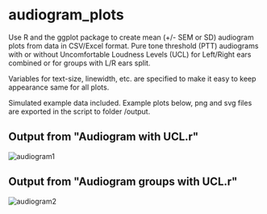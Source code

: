 # audiogram_plots

Use R and the ggplot package to create mean (+/- SEM or SD) audiogram plots from data in CSV/Excel format. Pure tone threshold (PTT) audiograms with or without Uncomfortable Loudness Levels (UCL) for Left/Right ears combined or for groups with L/R ears split.

Variables for text-size, linewidth, etc. are specified to make it easy to keep appearance same for all plots.

Simulated example data included. Example plots below, png and svg files are exported in the script to folder /output.

## Output from "Audiogram with UCL.r"

![audiogram1](https://github.com/NiklasEdvall/audiogram_plots/assets/61236646/81aa2364-6960-479c-bf4c-4cbdd2c06667)

## Output from "Audiogram groups with UCL.r"

![audiogram2](https://github.com/NiklasEdvall/audiogram_plots/assets/61236646/d87f9662-7404-40f6-b36b-8bbc7b9f26ca)
